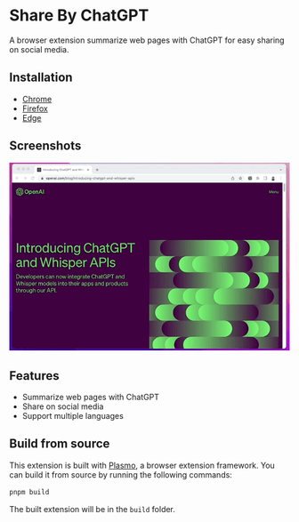 # Share By ChatGPT

A browser extension summarize web pages with ChatGPT for easy sharing on social media.

## Installation

* [Chrome](https://chrome.google.com/webstore/detail/chatgpt-share-by-chatgpt/ndjgjgjgjgjgjgjgjgjgjgjgjgjgjgjg)
* [Firefox](https://addons.mozilla.org/en-US/firefox/addon/chatgpt-share-by-chatgpt/)
* [Edge](https://microsoftedge.microsoft.com/addons/detail/chatgpt-share-by-chatgpt/ndjgjgjgjgjgjgjgjgjgjgjgjgjgjgj)

## Screenshots

![screenshot](screenshots.gif)

## Features

* Summarize web pages with ChatGPT
* Share on social media
* Support multiple languages

## Build from source

This extension is built with [Plasmo](https://www.plasmo.com/), a browser extension framework. You can build it from source by running the following commands:

```bash
pnpm build
```

The built extension will be in the `build` folder.
